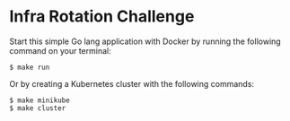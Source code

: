 # Infra Rotation Challenge
Start this simple Go lang application with Docker by running the following command on your terminal:

`$ make run`

Or by creating a Kubernetes cluster with the following commands:

```
$ make minikube
$ make cluster
```

